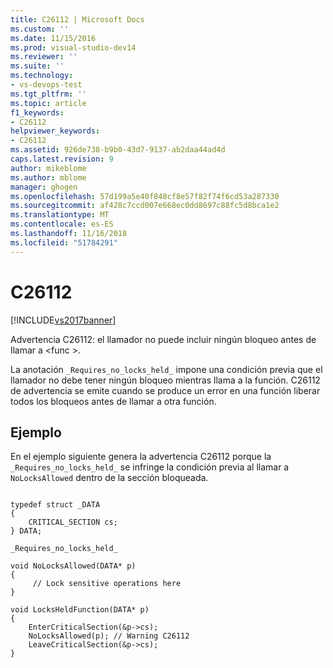 ```yaml
---
title: C26112 | Microsoft Docs
ms.custom: ''
ms.date: 11/15/2016
ms.prod: visual-studio-dev14
ms.reviewer: ''
ms.suite: ''
ms.technology:
- vs-devops-test
ms.tgt_pltfrm: ''
ms.topic: article
f1_keywords:
- C26112
helpviewer_keywords:
- C26112
ms.assetid: 926de738-b9b0-43d7-9137-ab2daa44ad4d
caps.latest.revision: 9
author: mikeblome
ms.author: mblome
manager: ghogen
ms.openlocfilehash: 57d199a5e40f848cf8e57f82f74f6cd53a287330
ms.sourcegitcommit: af428c7ccd007e668ec0dd8697c88fc5d8bca1e2
ms.translationtype: MT
ms.contentlocale: es-ES
ms.lasthandoff: 11/16/2018
ms.locfileid: "51784291"
---
```

# <a name="c26112"></a>C26112
[!INCLUDE[vs2017banner](../includes/vs2017banner.md)]

Advertencia C26112: el llamador no puede incluir ningún bloqueo antes de llamar a \<func >.  
  
 La anotación `_Requires_no_locks_held_` impone una condición previa que el llamador no debe tener ningún bloqueo mientras llama a la función. C26112 de advertencia se emite cuando se produce un error en una función liberar todos los bloqueos antes de llamar a otra función.  
  
## <a name="example"></a>Ejemplo  
 En el ejemplo siguiente genera la advertencia C26112 porque la `_Requires_no_locks_held_` se infringe la condición previa al llamar a `NoLocksAllowed` dentro de la sección bloqueada.  
  
```  
  
typedef struct _DATA   
{  
    CRITICAL_SECTION cs;  
} DATA;  
  
_Requires_no_locks_held_   
  
void NoLocksAllowed(DATA* p)  
{  
     // Lock sensitive operations here  
}  
  
void LocksHeldFunction(DATA* p)   
{   
    EnterCriticalSection(&p->cs);   
    NoLocksAllowed(p); // Warning C26112  
    LeaveCriticalSection(&p->cs);  
}  
  
```



